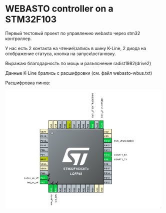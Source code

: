 WEBASTO controller on a STM32F103
==========================

Первый тестовый проект по управлению webasto через stm32 контроллер.

У нас есть 2 контакта на чтение\запись в шину K-Line, 2 диода на отображение статуса, кнопка на запуск\остановку.

Выражаю благодарность по мощь и разъяснение radist1982(drive2)

Данные K-Line брались с расшифровки (см. файл webasto-wbus.txt)
 

Расшифровка пинов:


<img src="https://github.com/oditynet/webasto_peugeot/blob/main/STM32.png" title="withwords" width="500" />
